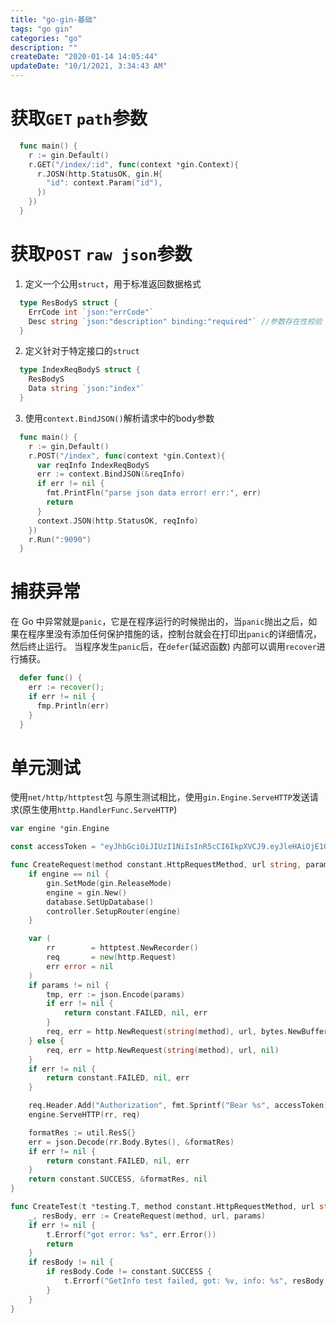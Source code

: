 ```yaml
---
title: "go-gin-基础"
tags: "go gin"
categories: "go"
description: ""
createDate: "2020-01-14 14:05:44"
updateDate: "10/1/2021, 3:34:43 AM"
---
```



# 获取`GET` `path`参数
``` go
  func main() {
    r := gin.Default()
    r.GET("/index/:id", func(context *gin.Context){
      r.JOSN(http.StatusOK, gin.H{
        "id": context.Param("id"),
      })
    })
  }
```

# 获取`POST` `raw json`参数

1. 定义一个公用`struct`，用于标准返回数据格式
``` go
  type ResBodyS struct {
    ErrCode int `json:"errCode"`
    Desc string `json:"description" binding:"required"` //参数存在性校验
  }
```
2. 定义针对于特定接口的`struct`
``` go
  type IndexReqBodyS struct {
    ResBodyS
    Data string `json:"index"`
  }
```
3. 使用`context.BindJSON()`解析请求中的body参数
``` go
  func main() {
    r := gin,Default()
    r.POST("/index", func(context *gin.Context){
      var reqInfo IndexReqBodyS
      err := context.BindJSON(&reqInfo)
      if err != nil {
        fmt.PrintFln("parse json data error! err:", err)
        return
      }
      context.JSON(http.StatusOK, reqInfo)
    })
    r.Run(":9090")
  }
```

# 捕获异常
在 Go 中异常就是`panic`，它是在程序运行的时候抛出的，当`panic`抛出之后，如果在程序里没有添加任何保护措施的话，控制台就会在打印出`panic`的详细情况，然后终止运行。
当程序发生`panic`后，在`defer`(延迟函数) 内部可以调用`recover`进行捕获。
``` go
  defer func() {
    err := recover();
    if err != nil {
      fmp.Println(err)
    }
  }
```

# 单元测试
使用`net/http/httptest`包
与原生测试相比，使用`gin.Engine.ServeHTTP`发送请求(原生使用`http.HandlerFunc.ServeHTTP`)

``` go
var engine *gin.Engine

const accessToken = "eyJhbGciOiJIUzI1NiIsInR5cCI6IkpXVCJ9.eyJleHAiOjE1ODA5OTE1NTUsInVzZXJfaWQiOjE4LCJuYW1lIjoidGVzdDEifQ.900X9t3qveW0NGn3_FhYxHXlgsLAdl1BkjfKxNlBNyE"

func CreateRequest(method constant.HttpRequestMethod, url string, params interface{}) (status constant.ResultCode, resBody *util.ResS, returnError error) {
	if engine == nil {
		gin.SetMode(gin.ReleaseMode)
		engine = gin.New()
		database.SetUpDatabase()
		controller.SetupRouter(engine)
	}

	var (
		rr        = httptest.NewRecorder()
		req       = new(http.Request)
		err error = nil
	)
	if params != nil {
		tmp, err := json.Encode(params)
		if err != nil {
			return constant.FAILED, nil, err
		}
		req, err = http.NewRequest(string(method), url, bytes.NewBuffer([]byte(tmp)))
	} else {
		req, err = http.NewRequest(string(method), url, nil)
	}
	if err != nil {
		return constant.FAILED, nil, err
	}

	req.Header.Add("Authorization", fmt.Sprintf("Bear %s", accessToken))
	engine.ServeHTTP(rr, req)

	formatRes := util.ResS{}
	err = json.Decode(rr.Body.Bytes(), &formatRes)
	if err != nil {
		return constant.FAILED, nil, err
	}
	return constant.SUCCESS, &formatRes, nil
}

func CreateTest(t *testing.T, method constant.HttpRequestMethod, url string, params interface{}) {
	_, resBody, err := CreateRequest(method, url, params)
	if err != nil {
		t.Errorf("got error: %s", err.Error())
		return
	}
	if resBody != nil {
		if resBody.Code != constant.SUCCESS {
			t.Errorf("GetInfo test failed, got: %v, info: %s", resBody.Data, resBody.Message)
		}
	}
}
```